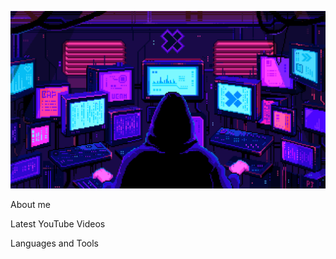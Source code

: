 [![Header](https://github.com/sanebtg/sanebtg/blob/main/assets/header.gif)](https://www.youtube.com/@sanebtg)

About me

Latest YouTube Videos

Languages and Tools
